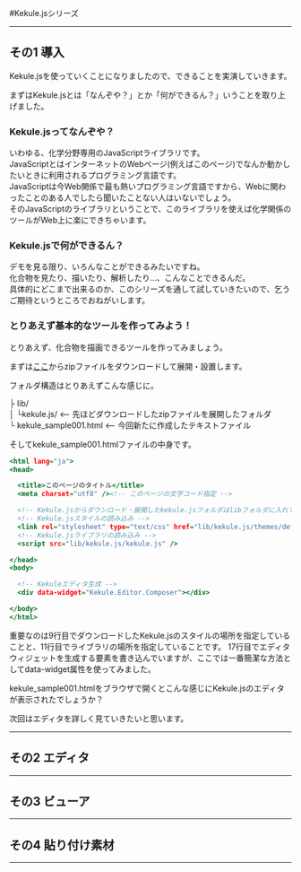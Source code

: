 #Kekule.jsシリーズ

---

## その1 導入

Kekule.jsを使っていくことになりましたので、できることを実演していきます。

まずはKekule.jsとは「なんぞや？」とか「何ができるん？」いうことを取り上げました。

### Kekule.jsってなんぞや？

いわゆる、化学分野専用のJavaScriptライブラリです。  
JavaScriptとはインターネットのWebページ(例えばこのページ)でなんか動かしたいときに利用されるプログラミング言語です。  
JavaScriptは今Web関係で最も熱いプログラミング言語ですから、Webに関わったことのある人でしたら聞いたことない人はいないでしょう。  
そのJavaScriptのライブラリということで、このライブラリを使えば化学関係のツールがWeb上に楽にできちゃいます。  


### Kekule.jsで何ができるん？

デモを見る限り、いろんなことができるみたいですね。  
化合物を見たり、描いたり、解析したり…、こんなことできるんだ。  
具体的にどこまで出来るのか、このシリーズを通して試していきたいので、乞うご期待というところでおねがいします。  


### とりあえず基本的なツールを作ってみよう！

とりあえず、化合物を描画できるツールを作ってみましょう。  

まずは<a href="http://partridgejiang.github.io/Kekule.js/download/files/kekule.js.zip">ここ</a>からzipファイルをダウンロードして展開・設置します。  

フォルダ構造はとりあえずこんな感じに。    

├ lib/  
│  └kekule.js/  <-- 先ほどダウンロードしたzipファイルを展開したフォルダ  
└ kekule_sample001.html   <-- 今回新たに作成したテキストファイル  

そしてkekule_sample001.htmlファイルの中身です。
```html:kekule_sample001.html
<html lang="ja">
<head>

  <title>このページのタイトル</title>
  <meta charset="utf8" /><!-- このページの文字コード指定 -->

  <!-- Kekule.jsからダウンロード・展開したkekule.jsフォルダはlibフォルダに入れています -->
  <!-- Kekule.jsスタイルの読み込み -->
  <link rel="stylesheet" type="text/css" href="lib/kekule.js/themes/default/kekule.css" />
  <!-- Kekule.jsライブラリの読み込み -->
  <script src="lib/kekule.js/kekule.js" />

</head>
<body>

  <!-- Kekuleエディタ生成 -->
  <div data-widget="Kekule.Editor.Composer"></div>

</body>
</html>
```

重要なのは9行目でダウンロードしたKekule.jsのスタイルの場所を指定していることと、11行目でライブラリの場所を指定していることです。
17行目でエディタウィジェットを生成する要素を書き込んでいますが、ここでは一番簡潔な方法としてdata-widget属性を使ってみました。


kekule_sample001.htmlをブラウザで開くとこんな感じにKekule.jsのエディタが表示されたでしょうか？

次回はエディタを詳しく見ていきたいと思います。

---

## その2 エディタ


---

## その3 ビューア


---

## その4 貼り付け素材


---

## 



